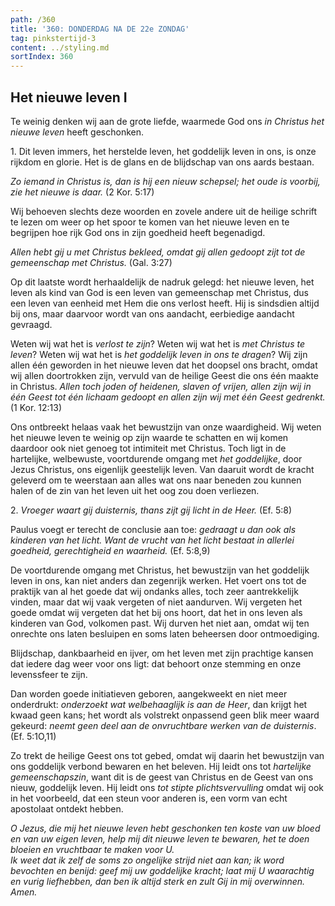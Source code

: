 ```yaml
---
path: /360
title: '360: DONDERDAG NA DE 22e ZONDAG'
tag: pinkstertijd-3
content: ../styling.md
sortIndex: 360
---
```


## Het nieuwe leven I

Te weinig denken wij aan de grote liefde, waarmede God ons _in Christus het nieuwe leven_ heeft geschonken.

1\. Dit leven immers, het herstelde leven, het goddelijk leven in ons, is onze rijkdom en glorie. Het is de glans en de blijdschap van ons aards bestaan.

_Zo iemand in Christus is, dan is hij een nieuw schepsel; het oude is voorbij, zie het nieuwe is daar._ (2 Kor. 5:17)

Wij behoeven slechts deze woorden en zovele andere uit de heilige schrift te lezen om weer op het spoor te komen van het nieuwe leven en te begrijpen hoe rijk God ons in zijn goedheid heeft begenadigd.

_Allen hebt gij u met Christus bekleed, omdat gij allen gedoopt zijt tot de gemeenschap met Christus._ (Gal. 3:27)

Op dit laatste wordt herhaaldelijk de nadruk gelegd: het nieuwe leven, het leven als kind van God is een leven van gemeenschap met Christus, dus een leven van eenheid met Hem die ons verlost heeft. Hij is sindsdien altijd bij ons, maar daarvoor wordt van ons aandacht, eerbiedige aandacht gevraagd.

Weten wij wat het is _verlost te zijn_? Weten wij wat het is _met Christus te leven_? Weten wij wat het is _het goddelijk leven in ons te dragen_? Wij zijn allen één geworden in het nieuwe leven dat het doopsel ons bracht, omdat wij allen doortrokken zijn, vervuld van de heilige Geest die ons één maakte in Christus. _Allen toch joden of heidenen, slaven of vrijen, allen zijn wij in één Geest tot één lichaam gedoopt en allen zijn wij met één Geest gedrenkt._ (1 Kor. 12:13)

Ons ontbreekt helaas vaak het bewustzijn van onze waardigheid. Wij weten het nieuwe leven te weinig op zijn waarde te schatten en wij komen daardoor ook niet genoeg tot intimiteit met Christus. Toch ligt in de hartelijke, welbewuste, voortdurende omgang met _het goddelijke_, door Jezus Christus, ons eigenlijk geestelijk leven. Van daaruit wordt de kracht geleverd om te weerstaan aan alles wat ons naar beneden zou kunnen halen of de zin van het leven uit het oog zou doen verliezen.

2\. _Vroeger waart gij duisternis, thans zijt gij licht in de Heer._ (Ef. 5:8)

Paulus voegt er terecht de conclusie aan toe: _gedraagt u dan ook als kinderen van het licht. Want de vrucht van het licht bestaat in allerlei goedheid, gerechtigheid en waarheid._ (Ef. 5:8,9)

De voortdurende omgang met Christus, het bewustzijn van het goddelijk leven in ons, kan niet anders dan zegenrijk werken. Het voert ons tot de praktijk van al het goede dat wij ondanks alles, toch zeer aantrekkelijk vinden, maar dat wij vaak vergeten of niet aandurven. Wij vergeten het goede omdat wij vergeten dat het bij ons hoort, dat het in ons leven als kinderen van God, volkomen past. Wij durven het niet aan, omdat wij ten onrechte ons laten besluipen en soms laten beheersen door ontmoediging.

Blijdschap, dankbaarheid en ijver, om het leven met zijn prachtige kansen dat iedere dag weer voor ons ligt: dat behoort onze stemming en onze levenssfeer te zijn.

Dan worden goede initiatieven geboren, aangekweekt en niet meer onderdrukt: _onderzoekt wat welbehaaglijk is aan de Heer_, dan krijgt het kwaad geen kans; het wordt als volstrekt onpassend geen blik meer waard gekeurd: _neemt geen deel aan de onvruchtbare werken van de duisternis_. (Ef. 5:1O,11)

Zo trekt de heilige Geest ons tot gebed, omdat wij daarin het bewustzijn van ons goddelijk verbond bewaren en het beleven. Hij leidt ons tot _hartelijke gemeenschapszin_, want dit is de geest van Christus en de Geest van ons nieuw, goddelijk leven. Hij leidt ons _tot stipte plichtsvervulling_ omdat wij ook in het voorbeeld, dat een steun voor anderen is, een vorm van echt apostolaat ontdekt hebben.

_O Jezus, die mij het nieuwe leven hebt geschonken ten koste van uw bloed en van uw eigen leven, help mij dit nieuwe leven te bewaren, het te doen bloeien en vruchtbaar te maken voor U._  
_Ik weet dat ik zelf de soms zo ongelijke strijd niet aan kan; ik word bevochten en benijd: geef mij uw goddelijke kracht; laat mij U waarachtig en vurig liefhebben, dan ben ik altijd sterk en zult Gij in mij overwinnen. Amen._
